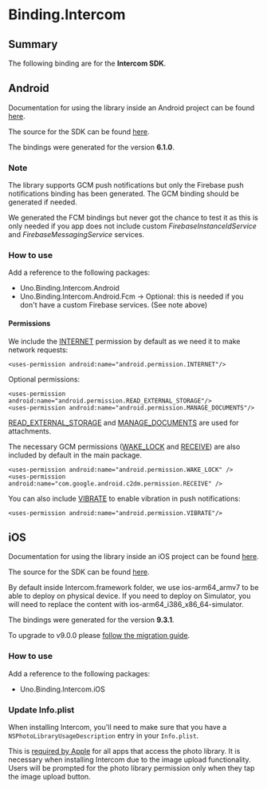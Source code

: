 # Binding.Intercom

## Summary

The following binding are for the **Intercom SDK**.

## Android

Documentation for using the library inside an Android project can be found [here](https://developers.intercom.com/docs/welcome).

The source for the SDK can be found [here](https://github.com/intercom/intercom-android). 

The bindings were generated for the version **6.1.0**.

### Note

The library supports GCM push notifications but only the Firebase push notifications binding has been generated. The GCM binding should be generated if needed.

We generated the FCM bindings but never got the chance to test it as this is only needed if you app does not include custom *FirebaseInstanceIdService* and *FirebaseMessagingService* services.

### How to use

Add a reference to the following packages:

- Uno.Binding.Intercom.Android
- Uno.Binding.Intercom.Android.Fcm -> Optional: this is needed if you don't have a custom Firebase services. (See note above)

#### Permissions
We include the [INTERNET](https://developer.android.com/reference/android/Manifest.permission.html#INTERNET) permission by default as we need it to make network requests:

```
<uses-permission android:name="android.permission.INTERNET"/>
```

Optional permissions:

```
<uses-permission android:name="android.permission.READ_EXTERNAL_STORAGE"/>
<uses-permission android:name="android.permission.MANAGE_DOCUMENTS"/>
```
[READ_EXTERNAL_STORAGE](https://developer.android.com/reference/android/Manifest.permission.html#READ_EXTERNAL_STORAGE) and [MANAGE_DOCUMENTS](https://developer.android.com/reference/android/Manifest.permission.html#MANAGE_DOCUMENTS) are used for attachments.

The necessary GCM permissions ([WAKE_LOCK](https://developer.android.com/reference/android/Manifest.permission.html#WAKE_LOCK) and [RECEIVE](https://developers.google.com/cloud-messaging/gcm#manifest)) are also included by default in the main package.

```
<uses-permission android:name="android.permission.WAKE_LOCK" />
<uses-permission android:name="com.google.android.c2dm.permission.RECEIVE" />
```

You can also include [VIBRATE](https://developer.android.com/reference/android/Manifest.permission.html#VIBRATE) to enable vibration in push notifications:

```
<uses-permission android:name="android.permission.VIBRATE"/>
```

## iOS

Documentation for using the library inside an iOS project can be found [here](https://developers.intercom.com/docs/welcome).

The source for the SDK can be found [here](https://github.com/intercom/intercom-ios). 

By default inside Intercom.framework folder, we use ios-arm64_armv7 to be able to deploy on physical device. If you need to deploy on Simulator, you will need to replace the content with ios-arm64_i386_x86_64-simulator.

The bindings were generated for the version **9.3.1**.

To upgrade to v9.0.0 please [follow the migration guide](https://developers.intercom.com/installing-intercom/docs/migrating-to-v9).

### How to use

Add a reference to the following packages:

- Uno.Binding.Intercom.iOS

### Update Info.plist

When installing Intercom, you'll need to make sure that you have a `NSPhotoLibraryUsageDescription` entry in your `Info.plist`.

This is [required by Apple](https://developer.apple.com/library/content/qa/qa1937/_index.html) for all apps that access the photo library. It is necessary when installing Intercom due to the image upload functionality. Users will be prompted for the photo library permission only when they tap the image upload button.